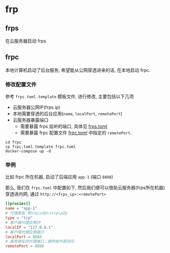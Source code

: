 # frp

## frps

在云服务器启动 frps

## frpc

本地计算机启动了后台服务, 希望能从公网穿透进来的话, 在本地启动 frpc.

### 修改配置文件

参考 `frpc.toml.template` 模板文件, 进行修改, 主要包括以下几项
- 云服务器公网IP(frps ip)
- 本地需要穿透的后台应用(`name`, `localPort`, `remotePort`)
- 云服务器暴露端口
  - 需要暴露 frps 监听的端口, 具体见 [frps.toml](./frps/frps.toml)
  - 需要暴露 frpc 配置文件 [frpc.toml](./frpc/frpc.toml.template) 中指定的 `remotePort`.

```shell
cd frpc
cp frpc.toml.template frpc.toml
docker-compose up -d
```

### 举例

比如 frpc 所在机器, 启动了后端应用 `app-1` (端口 `8888`)

那么, 我们在 `frpc.toml` 中配置如下, 然后我们便可以借助云服务器(frps所在机器) 穿透进内网, 通过 `http://<frps_ip>:<remotePort>`

```toml
[[proxies]]
name = "app-1"
# 代理类型 有tcp\udp\stcp\p2p
type = "tcp"
# 客户端代理应用IP
localIP = "127.0.0.1"
# 客户端代理应用端口
localPort = 8888
# 服务端反向代理端口；提供给外部访问
remotePort = 8888
```